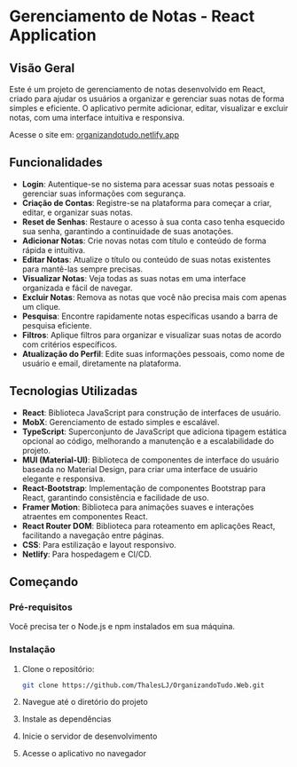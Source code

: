# Gerenciamento de Notas - React Application

## Visão Geral

Este é um projeto de gerenciamento de notas desenvolvido em React, criado para ajudar os usuários a organizar e gerenciar suas notas de forma simples e eficiente. O aplicativo permite adicionar, editar, visualizar e excluir notas, com uma interface intuitiva e responsiva.

Acesse o site em: [organizandotudo.netlify.app](https://organizandotudo.netlify.app/)

## Funcionalidades

- **Login**: Autentique-se no sistema para acessar suas notas pessoais e gerenciar suas informações com segurança.
- **Criação de Contas**: Registre-se na plataforma para começar a criar, editar, e organizar suas notas.
- **Reset de Senhas**: Restaure o acesso à sua conta caso tenha esquecido sua senha, garantindo a continuidade de suas anotações.
- **Adicionar Notas**: Crie novas notas com título e conteúdo de forma rápida e intuitiva.
- **Editar Notas**: Atualize o título ou conteúdo de suas notas existentes para mantê-las sempre precisas.
- **Visualizar Notas**: Veja todas as suas notas em uma interface organizada e fácil de navegar.
- **Excluir Notas**: Remova as notas que você não precisa mais com apenas um clique.
- **Pesquisa**: Encontre rapidamente notas específicas usando a barra de pesquisa eficiente.
- **Filtros**: Aplique filtros para organizar e visualizar suas notas de acordo com critérios específicos.
- **Atualização do Perfil**: Edite suas informações pessoais, como nome de usuário e email, diretamente na plataforma.

## Tecnologias Utilizadas

- **React**: Biblioteca JavaScript para construção de interfaces de usuário.
- **MobX**: Gerenciamento de estado simples e escalável.
- **TypeScript**: Superconjunto de JavaScript que adiciona tipagem estática opcional ao código, melhorando a manutenção e a escalabilidade do projeto.
- **MUI (Material-UI)**: Biblioteca de componentes de interface do usuário baseada no Material Design, para criar uma interface de usuário elegante e responsiva.
- **React-Bootstrap**: Implementação de componentes Bootstrap para React, garantindo consistência e facilidade de uso.
- **Framer Motion**: Biblioteca para animações suaves e interações atraentes em componentes React.
- **React Router DOM**: Biblioteca para roteamento em aplicações React, facilitando a navegação entre páginas.
- **CSS**: Para estilização e layout responsivo.
- **Netlify**: Para hospedagem e CI/CD.


## Começando

### Pré-requisitos

Você precisa ter o Node.js e npm instalados em sua máquina.

### Instalação

1. Clone o repositório:
   ```bash
   git clone https://github.com/ThalesLJ/OrganizandoTudo.Web.git

2. Navegue até o diretório do projeto

3. Instale as dependências

4. Inicie o servidor de desenvolvimento

5. Acesse o aplicativo no navegador
